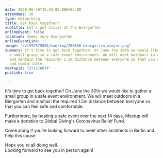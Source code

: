 ```yaml
---
date: 2020-06-30T18:30:02.000+02:00
attendees: 10
type: networking
title: Get back together!
subtitle: Let's get social at the Biergarten
onlineEvent: false
location: James June Biergarten
onlineEventLink: ''
image: "/v1592579006/ban/img/200630-biergarten_mvwjvr.png"
summary: It's time to get back together! On June the 30th we would like to gather
  a small group in a safe event environment. We will meet outdoors in a Biergarten
  and mantain the required 1.5m distance between everyone so that you can feel safe
  and comfortable.
meetupId: "271376074"
publish: true

---
```

It's time to get back together! On June the 30th we would like to gather a small group in a safe event environment. We will meet outdoors in a Biergarten and mantain the required 1.5m distance between everyone so that you can feel safe and comfortable.  
  
Furthermore, by hosting a safe event over the next 14 days, Meetup will make a donation to Global Giving's Coronavirus Relief Fund.  
  
Come along if you’re looking forward to meet other architects in Berlin and help this cause.  
  
Hope you're all doing well.  
Looking forward to see you in person again!